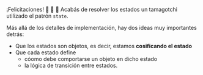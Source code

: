 ¡Felicitaciones! :clap: :clap: :clap: Acabás de resolver los estados un tamagotchi utilizado el patrón `state`. 

Más allá de los detalles de implementación, hay dos ideas muy importantes detrás: 

  * Que los estados son objetos, es decir, estamos **cosificando el estado**
  * Que cada estado define 
    * cóomo debe comportarse un objeto en dicho estado
    * la lógica de transición entre estados. 